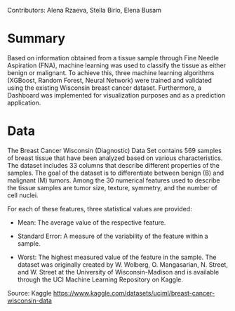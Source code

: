 Contributors: Alena Rzaeva, Stella Birlo, Elena Busam

# Summary

Based on information obtained from a tissue sample through Fine Needle Aspiration (FNA), machine learning was used to classify the tissue as either benign or malignant. To achieve this, three machine learning algorithms (XGBoost, Random Forest, Neural Network) were trained and validated using the existing Wisconsin breast cancer dataset. Furthermore, a Dashboard was implemented for visualization purposes and as a prediction application.

# Data

The Breast Cancer Wisconsin (Diagnostic) Data Set contains 569 samples of breast tissue that have been analyzed based on various characteristics. The dataset includes 33 columns that describe different properties of the samples. The goal of the dataset is to differentiate between benign (B) and malignant (M) tumors. Among the 30 numerical features used to describe the tissue samples are tumor size, texture, symmetry, and the number of cell nuclei.

For each of these features, three statistical values are provided:

- Mean: The average value of the respective feature.

- Standard Error: A measure of the variability of the feature within a sample.

- Worst: The highest measured value of the feature in the sample.
The dataset was originally created by W. Wolberg, O. Mangasarian, N. Street, and W. Street at the University of Wisconsin-Madison and is available through the UCI Machine Learning Repository on Kaggle.

Source: Kaggle https://www.kaggle.com/datasets/uciml/breast-cancer-wisconsin-data
